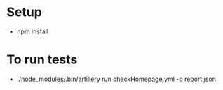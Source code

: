 # Setup

* npm install

# To run tests

* ./node_modules/.bin/artillery run checkHomepage.yml -o report.json
